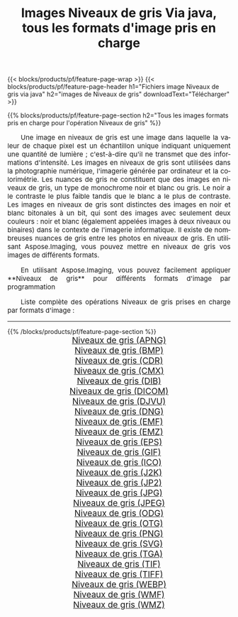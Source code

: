 ﻿---
title: Images Niveaux de gris Via java, tous les formats d'image pris en charge 
weight: 3920
url: /fr/java/grayscale/ 
lang: fr
langdirlevel: 2
locales: zh-hans,ja,it,ru,de,es,fr,nl,id,lt,pl,pt,vi,tr,ko,zh-hant,ar,hi,th,sv,cs,uk,he
description: En utilisant Aspose.Imaging, vous pouvez facilement Niveaux de gris images Via java
---

{{< blocks/products/pf/feature-page-wrap >}}
{{< blocks/products/pf/feature-page-header h1="Fichiers image Niveaux de gris via java" h2="images de Niveaux de gris" downloadText="Télécharger" >}}


{{% blocks/products/pf/feature-page-section  h2="Tous les images formats pris en charge pour l'opération Niveaux de gris" %}}
<p align="justify" style="text-indent:2em;font-size:15px;">
Une image en niveaux de gris est une image dans laquelle la valeur de chaque pixel est un échantillon unique indiquant uniquement une quantité de lumière ; c'est-à-dire qu'il ne transmet que des informations d'intensité. Les images en niveaux de gris sont utilisées dans la photographie numérique, l'imagerie générée par ordinateur et la colorimétrie. Les nuances de gris ne constituent que des images en niveaux de gris, un type de monochrome noir et blanc ou gris. Le noir a le contraste le plus faible tandis que le blanc a le plus de contraste. Les images en niveaux de gris sont distinctes des images en noir et blanc bitonales à un bit, qui sont des images avec seulement deux couleurs : noir et blanc (également appelées images à deux niveaux ou binaires) dans le contexte de l'imagerie informatique. Il existe de nombreuses nuances de gris entre les photos en niveaux de gris. En utilisant Aspose.Imaging, vous pouvez mettre en niveaux de gris vos images de différents formats.
</p>
<p align="justify" style="text-indent:2em;font-size:15px;">
En utilisant Aspose.Imaging, vous pouvez facilement appliquer **Niveaux de gris** pour différents formats d'image par programmation
</p>
<p align="justify" style="text-indent:2em;font-size:15px;">
Liste complète des opérations Niveaux de gris prises en charge par formats d'image :
</p>
<hr/>
{{% /blocks/products/pf/feature-page-section %}}
<div class="container-fluid productfamilypage bg-gray">
    <div class="convertypes bg-gray agp-content section">
        <div class="container">
		<div class="row other-converters" style="gap: 10px;font-size: 19px;text-align:center;">
		    <div class='col-md-2 other-converter remove-lp remove-rp'><a href="/imaging/fr/java/grayscale/apng/" style="padding:15px;">Niveaux de gris (APNG)</a></div><div class='col-md-2 other-converter remove-lp remove-rp'><a href="/imaging/fr/java/grayscale/bmp/" style="padding:15px;">Niveaux de gris (BMP)</a></div><div class='col-md-2 other-converter remove-lp remove-rp'><a href="/imaging/fr/java/grayscale/cdr/" style="padding:15px;">Niveaux de gris (CDR)</a></div><div class='col-md-2 other-converter remove-lp remove-rp'><a href="/imaging/fr/java/grayscale/cmx/" style="padding:15px;">Niveaux de gris (CMX)</a></div><div class='col-md-2 other-converter remove-lp remove-rp'><a href="/imaging/fr/java/grayscale/dib/" style="padding:15px;">Niveaux de gris (DIB)</a></div><div class='col-md-2 other-converter remove-lp remove-rp'><a href="/imaging/fr/java/grayscale/dicom/" style="padding:15px;">Niveaux de gris (DICOM)</a></div><div class='col-md-2 other-converter remove-lp remove-rp'><a href="/imaging/fr/java/grayscale/djvu/" style="padding:15px;">Niveaux de gris (DJVU)</a></div><div class='col-md-2 other-converter remove-lp remove-rp'><a href="/imaging/fr/java/grayscale/dng/" style="padding:15px;">Niveaux de gris (DNG)</a></div><div class='col-md-2 other-converter remove-lp remove-rp'><a href="/imaging/fr/java/grayscale/emf/" style="padding:15px;">Niveaux de gris (EMF)</a></div><div class='col-md-2 other-converter remove-lp remove-rp'><a href="/imaging/fr/java/grayscale/emz/" style="padding:15px;">Niveaux de gris (EMZ)</a></div><div class='col-md-2 other-converter remove-lp remove-rp'><a href="/imaging/fr/java/grayscale/eps/" style="padding:15px;">Niveaux de gris (EPS)</a></div><div class='col-md-2 other-converter remove-lp remove-rp'><a href="/imaging/fr/java/grayscale/gif/" style="padding:15px;">Niveaux de gris (GIF)</a></div><div class='col-md-2 other-converter remove-lp remove-rp'><a href="/imaging/fr/java/grayscale/ico/" style="padding:15px;">Niveaux de gris (ICO)</a></div><div class='col-md-2 other-converter remove-lp remove-rp'><a href="/imaging/fr/java/grayscale/j2k/" style="padding:15px;">Niveaux de gris (J2K)</a></div><div class='col-md-2 other-converter remove-lp remove-rp'><a href="/imaging/fr/java/grayscale/jp2/" style="padding:15px;">Niveaux de gris (JP2)</a></div><div class='col-md-2 other-converter remove-lp remove-rp'><a href="/imaging/fr/java/grayscale/jpg/" style="padding:15px;">Niveaux de gris (JPG)</a></div><div class='col-md-2 other-converter remove-lp remove-rp'><a href="/imaging/fr/java/grayscale/jpeg/" style="padding:15px;">Niveaux de gris (JPEG)</a></div><div class='col-md-2 other-converter remove-lp remove-rp'><a href="/imaging/fr/java/grayscale/odg/" style="padding:15px;">Niveaux de gris (ODG)</a></div><div class='col-md-2 other-converter remove-lp remove-rp'><a href="/imaging/fr/java/grayscale/otg/" style="padding:15px;">Niveaux de gris (OTG)</a></div><div class='col-md-2 other-converter remove-lp remove-rp'><a href="/imaging/fr/java/grayscale/png/" style="padding:15px;">Niveaux de gris (PNG)</a></div><div class='col-md-2 other-converter remove-lp remove-rp'><a href="/imaging/fr/java/grayscale/svg/" style="padding:15px;">Niveaux de gris (SVG)</a></div><div class='col-md-2 other-converter remove-lp remove-rp'><a href="/imaging/fr/java/grayscale/tga/" style="padding:15px;">Niveaux de gris (TGA)</a></div><div class='col-md-2 other-converter remove-lp remove-rp'><a href="/imaging/fr/java/grayscale/tif/" style="padding:15px;">Niveaux de gris (TIF)</a></div><div class='col-md-2 other-converter remove-lp remove-rp'><a href="/imaging/fr/java/grayscale/tiff/" style="padding:15px;">Niveaux de gris (TIFF)</a></div><div class='col-md-2 other-converter remove-lp remove-rp'><a href="/imaging/fr/java/grayscale/webp/" style="padding:15px;">Niveaux de gris (WEBP)</a></div><div class='col-md-2 other-converter remove-lp remove-rp'><a href="/imaging/fr/java/grayscale/wmf/" style="padding:15px;">Niveaux de gris (WMF)</a></div><div class='col-md-2 other-converter remove-lp remove-rp'><a href="/imaging/fr/java/grayscale/wmz/" style="padding:15px;">Niveaux de gris (WMZ)</a></div>
                </div>
        </div>
    </div>
</div>
<br/>
